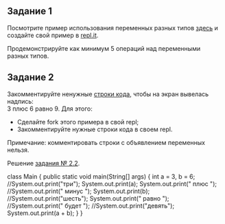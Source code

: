 <h2>Задание 1</h2>
<p>Посмотрите пример использования переменных разных типов <a href="https://repl.it/@Netology/JavaStart21">здесь</a> и создайте свой пример в <a href="http://repl.it/">repl.it</a>.</p>
<p>Продемонстрируйте как минимум 5 операций над переменными разных типов.</p>
<h2>Задание 2</h2>
<p>Закомментируйте ненужные <a href="https://repl.it/@Netology/JavaStart22-1">строки кода</a>, чтобы на экран вывелась надпись:<br>
3 плюс 6 равно 9. Для этого:</p>
<ul>
<li>Сделайте fork этого примера в свой repl;</li>
<li>Закомментируйте нужные строки кода в своем repl.</li>
</ul>
<p>Примечание: комментировать строки с объявлением переменных нельзя.</p>

<p>Решение <a href="http://repl.it/@Netology/2-2-answer">задания № 2.2</a>.</p>

class Main {
  public static void main(String[] args) {
    int a = 3, b = 6;
    //System.out.print("три");
    System.out.print(a);
    System.out.print(" плюс ");
    //System.out.print(" минус ");
    System.out.print(b);
    //System.out.print("шесть");
    System.out.print(" равно ");
    //System.out.print(" будет ");
    //System.out.print("девять");
    System.out.print(a + b);
  }
}
